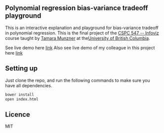 ## Polynomial regression bias-variance tradeoff playground
This is an interactive explanation and playground for bias-variance tradeoff in polynomial regression. This is the final project of the [CSPC 547 -- Infoviz](http://www.cs.ubc.ca/~tmm/courses/547-15/) course taught by [Tamara Munzner](https://www.cs.ubc.ca/~tmm/) at the[University of British Columbia](https://www.cs.ubc.ca/).

See live demo here [link](https://gursimar.github.io/d3-visualizations/bias-var/)
Also see live demo of my colleague in this project here [link](https://halldorbjarni.github.io/knn-viz/)

## Setting up
Just clone the repo, and run the following commands to make sure you have all dependencies.

```bash
bower install
open index.html
```

## Licence
MIT